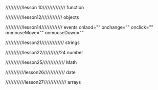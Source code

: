 ///////////lesson 10//////////////
function

///////////lesson12/////////////
objects

///////////lesson14/////////////
events
onlaod=""
onchange=""
onclick=""
onmouseMove=""
onmouseDown=""

///////////lesson21//////////////
strings

///////////lesson22///////////24
number

///////////lesson25//////////////
Math

////////////lesson26/////////////
date

////////////lesson27//////////////
arrays
